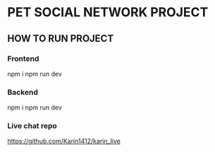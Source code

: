 # PET SOCIAL NETWORK PROJECT

## HOW TO RUN PROJECT

### Frontend
npm i
npm run dev

### Backend
npm i
npm run dev

### Live chat repo
https://github.com/Karin1412/karin_live